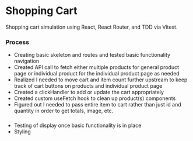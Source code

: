 # Shopping Cart

Shopping cart simulation using React, React Router, and TDD via Vitest.

### Process

- Creating basic skeleton and routes and tested basic functionality navigation
- Created API call to fetch either multiple products for general product page or individual product for the individual product page as needed
- Realized I needed to move cart and item count further upstream to keep track of cart buttons on products and individual product page
- Created a clickHandler to add or update the cart appropriately
- Created custom useFetch hook to clean up product(s) components
- Figured out I needed to pass entire item to cart rather than just id and quantity in order to get totals, image, etc.

###

- Testing of display once basic functionality is in place
- Styling
